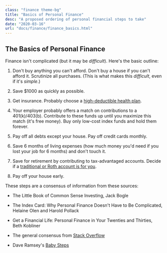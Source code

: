 ```yaml
---
class: "finance theme-bg"
title: "Basics of Personal Finance"
desc: "A proposed ordering of personal financial steps to take"
date: "2020-03-16"
url: "docs/finance/finance_basics.html"
---
```


## The Basics of Personal Finance

Finance isn't complicated (but it may be *difficult*). Here's the basic outline:

1. Don't buy anything you can't afford. Don't buy a house if you can't afford it.
  Scrutinize all purchases. (This is what makes this *difficult*, even if it's *simple*.)

1. Save $1000 as quickly as possible.

1. Get insurance. Probably choose a [high-deductible health plan](medical_plans_2020.html).

1. Your employer probably offers a match on contributions to a 401(k)/403(b). Contribute to these funds up until you
  maximize this match (it's free money). Buy only low-cost index funds and hold them forever.

1. Pay off all debts except your house. Pay off credit cards monthly.
  
1. Save 6 months of living expenses (how much money you'd need if you lost your job for 6 months) and don't touch it.

1. Save for retirement by contributing to tax-advantaged accounts. Decide if a
  [traditional or Roth account is for you](roth_vs_trad.html).
  
1. Pay off your house early.

<div class="footnotes">

These steps are a consensus of information from these sources:

- The Little Book of Common Sense Investing, Jack Bogle

- The Index Card: Why Personal Finance Doesn't Have to Be Complicated,
   Helaine Olen and Harold Pollack

- Get a Financial Life: Personal Finance in Your Twenties and Thirties, Beth Kobliner

- The general consensus from [Stack Overflow](https://money.stackexchange.com/questions/47856/oversimplify-it-for-me-the-correct-order-of-investing/47860)

- Dave Ramsey's [Baby Steps](https://www.daveramsey.com/dave-ramsey-7-baby-steps)

</div>
